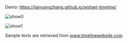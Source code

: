 Demo: https://jianyangzhang.github.io/widget-timeline/

![show0](https://cloud.githubusercontent.com/assets/22739177/21130282/3f1cb85e-c0bc-11e6-9eec-092c2ea828b9.PNG)

![show1](https://cloud.githubusercontent.com/assets/22739177/21119331/f5ccb61c-c076-11e6-913e-b245c9fd0e71.PNG)

Sample texts are retrieved from www.timelinewebsite.com

